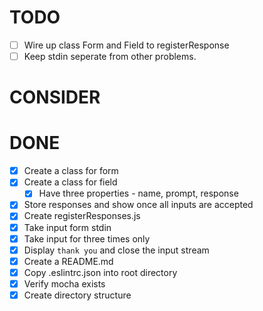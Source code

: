 # TODO
  - [ ] Wire up class Form and Field to registerResponse
  - [ ] Keep stdin seperate from other problems.

# CONSIDER

# DONE
  - [x] Create a class for form
  - [x] Create a class for field
    - [x] Have three properties - name, prompt, response
  - [x] Store responses and show once all inputs are accepted
  - [x] Create registerResponses.js
  - [x] Take input form stdin
  - [x] Take input for three times only 
  - [x] Display `thank you` and close the input stream
  - [x] Create a README.md
  - [x] Copy .eslintrc.json into root directory
  - [x] Verify mocha exists
  - [x] Create directory structure
